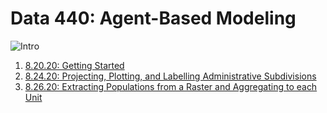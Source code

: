 # Data 440: Agent-Based Modeling
![Intro](https://aeraposo.github.io/Data-440-Raposo/abm_intro.png)
1. [8.20.20: Getting Started](https://aeraposo.github.io/Data-440-Raposo/Getting_started_reflection)
2. [8.24.20: Projecting, Plotting, and Labelling Administrative Subdivisions](https://aeraposo.github.io/Data-440-Raposo/Mapping_a_country)
3. [8.26.20: Extracting Populations from a Raster and Aggregating to each Unit](https://aeraposo.github.io/Data-440-Raposo/Raster_to_map)
